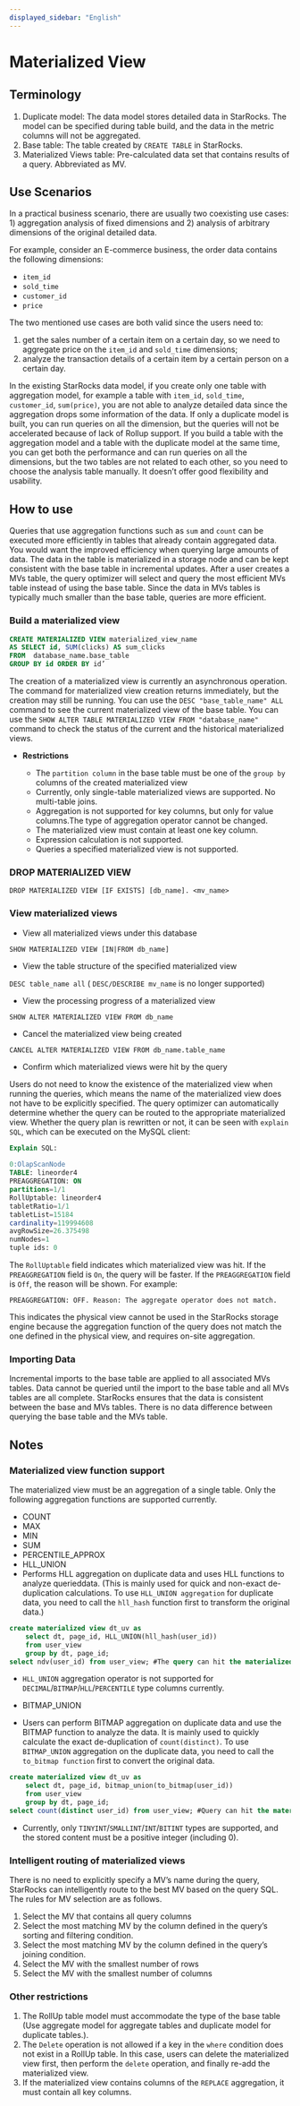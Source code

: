 ```yaml
---
displayed_sidebar: "English"
---
```


# Materialized View

## Terminology

1. Duplicate model: The data model stores detailed data in StarRocks. The model can be specified during table build, and the data in the metric columns will not be aggregated.
2. Base table: The table created by `CREATE TABLE` in StarRocks.
3. Materialized Views table: Pre-calculated data set that contains results of a query. Abbreviated as MV.

## Use Scenarios

In a practical business scenario, there are usually two coexisting use cases: 1) aggregation analysis of fixed dimensions and 2) analysis of arbitrary dimensions of the original detailed data.

For example, consider an E-commerce business, the order data contains the following dimensions:

* `item_id`
* `sold_time`
* `customer_id`
* `price`

The two mentioned use cases are both valid since the users need to:

1. get the sales number of a certain item on a certain day, so we need to aggregate price on the `item_id` and `sold_time` dimensions;
2. analyze the transaction details of a certain item by a certain person on a certain day.

In the existing StarRocks data model, if you create only one table with aggregation model, for example a table with `item_id`, `sold_time`, `customer_id`, `sum(price)`, you are not able to analyze detailed data since the aggregation drops some information of the data. If only a duplicate model is built, you can run queries on all the dimension, but the queries will not be accelerated because of lack of Rollup support. If you build a table with the aggregation model and a table with the duplicate model at the same time, you can get both the performance and can run queries on all the dimensions, but the two tables are not related to each other, so you need to choose the analysis table manually. It doesn’t offer good flexibility and usability.

## How to use

Queries that use aggregation functions such as `sum` and `count` can be executed more efficiently in tables that already contain aggregated data. You would want the improved efficiency when querying large amounts of data. The data in the table is materialized in a storage node and can be kept consistent with the base table in incremental updates. After a user creates a MVs table, the query optimizer will select and query the most efficient MVs table instead of using the base table. Since the data in MVs tables is typically much smaller than the base table, queries are more efficient.

### **Build a materialized view**

~~~sql
CREATE MATERIALIZED VIEW materialized_view_name
AS SELECT id, SUM(clicks) AS sum_clicks
FROM  database_name.base_table
GROUP BY id ORDER BY id’
~~~

The creation of a materialized view is currently an asynchronous operation. The command for materialized view creation returns immediately, but the creation may still be running. You can use the `DESC "base_table_name" ALL` command to see the current materialized view of the base table. You can use the `SHOW ALTER TABLE MATERIALIZED VIEW FROM "database_name"` command to check the status of the current and the historical materialized views.

* **Restrictions**

  * The `partition column` in the base table must be one of  the `group by` columns of the created materialized view
  * Currently, only single-table materialized views are supported. No multi-table joins.
  * Aggregation is not supported for key columns, but only for value columns.The type of aggregation operator cannot be changed.
  * The materialized view must contain at least one key column.
  * Expression calculation is not supported.
  * Queries a specified materialized view is not supported.

### **DROP MATERIALIZED VIEW**

`DROP MATERIALIZED VIEW [IF EXISTS] [db_name]. <mv_name>`

### **View materialized views**

* View all materialized views under this database

`SHOW MATERIALIZED VIEW [IN|FROM db_name]`

* View the table structure of the specified materialized view

`DESC table_name all`
( `DESC/DESCRIBE mv_name` is no longer supported)

* View the processing progress of a materialized view

`SHOW ALTER MATERIALIZED VIEW FROM db_name`

* Cancel the materialized view being created

`CANCEL ALTER MATERIALIZED VIEW FROM db_name.table_name`

* Confirm which materialized views were hit by the query

Users do not need to know the existence of the materialized view when running the queries, which means the name of the materialized view does not have to be explicitly specified. The query optimizer can automatically determine whether the query can be routed to the appropriate materialized view. Whether the query plan is rewritten or not, it can be seen with `explain SQL`, which can be executed on the MySQL client:

~~~SQL
Explain SQL:
 
0:OlapScanNode
TABLE: lineorder4
PREAGGREGATION: ON
partitions=1/1
RollUptable: lineorder4
tabletRatio=1/1
tabletList=15184
cardinality=119994608
avgRowSize=26.375498
numNodes=1
tuple ids: 0
~~~

The `RollUptable` field indicates which materialized view was hit. If the `PREAGGREGATION` field is `On`, the query will be faster. If the `PREAGGREGATION` field is `Off`, the reason will be shown. For example:

~~~ TEXT
PREAGGREGATION: OFF. Reason: The aggregate operator does not match.
~~~

This indicates the physical view cannot be used in the StarRocks storage engine because the aggregation function of the query does not match the one defined in the physical view, and requires on-site aggregation.

### **Importing Data**

Incremental imports to the base table are applied to all associated MVs tables. Data cannot be queried until the import to the base table and all MVs tables are all complete. StarRocks ensures that the data is consistent between the base and MVs tables. There is no data difference between querying the base table and the MVs table.

## Notes

### **Materialized view function support**

The materialized view must be an aggregation of a single table. Only the following aggregation functions are supported currently.

* COUNT
* MAX
* MIN
* SUM
* PERCENTILE_APPROX
* HLL_UNION
* Performs HLL aggregation on duplicate data and uses HLL functions to analyze querieddata. (This is mainly used for quick and non-exact de-duplication calculations. To use `HLL_UNION aggregation` for duplicate data, you need to call the `hll_hash` function first to transform the original data.)

~~~SQL
create materialized view dt_uv as
    select dt, page_id, HLL_UNION(hll_hash(user_id))
    from user_view
    group by dt, page_id;
select ndv(user_id) from user_view; #The query can hit the materialized view
~~~

* `HLL_UNION` aggregation operator is not supported for `DECIMAL`/`BITMAP`/`HLL`/`PERCENTILE` type columns currently.

* BITMAP_UNION

* Users can perform BITMAP aggregation on duplicate data and use the BITMAP function to analyze the data. It is mainly used to quickly calculate the exact de-duplication of `count(distinct)`. To use `BITMAP_UNION` aggregation on the duplicate data, you need to call the `to_bitmap function` first to convert the original data.

~~~SQL
create materialized view dt_uv as
    select dt, page_id, bitmap_union(to_bitmap(user_id))
    from user_view
    group by dt, page_id;
select count(distinct user_id) from user_view; #Query can hit the materialized view
~~~

* Currently, only `TINYINT`/`SMALLINT`/`INT`/`BITINT` types are supported, and the stored content must be a positive integer (including 0).

### **Intelligent routing of materialized views**

There is no need to explicitly specify a MV’s name during the query, StarRocks can intelligently route to the best MV based on the query SQL. The rules for MV selection are as follows.

1. Select the MV that contains all query columns
2. Select the most matching MV by the column defined in the query’s sorting and filtering condition.
3. Select the most matching MV by the column defined in the query’s joining condition.
4. Select the MV with the smallest number of rows
5. Select the MV with the smallest number of columns

### **Other restrictions**

1. The RollUp table model must accommodate the type of the base table (Use aggregate model for aggregate tables and duplicate model for duplicate tables.).
2. The `Delete` operation is not allowed if a key in the `where` condition does not exist in a RollUp table. In this case, users can delete the materialized view first, then perform the `delete` operation, and finally re-add the materialized view.
3. If the materialized view contains columns of the `REPLACE` aggregation, it must contain all key columns.
